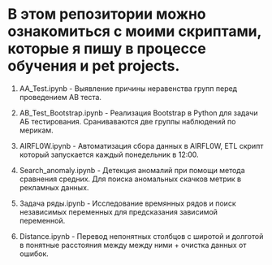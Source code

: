 # В этом репозитории можно ознакомиться с моими скриптами, которые я пишу в процессе обучения и pet projects.

1. AA_Test.ipynb - Выявление причины неравенства групп перед проведением AB теста.

2. AB_Test_Bootstrap.ipynb - Реализация Bootstrap в Python для задачи АБ тестирования. Сраниваваются две группы наблюдений по мерикам.

3. AIRFL0W.ipynb - Автоматизация сбора данных в AIRFL0W, ETL скрипт который запускается каждый понедельник в 12:00.

4. Search_anomaly.ipynb - Детекция аномалий при помощи метода сравнения средних. Для поиска аномальных скачков метрик в рекламных данных.

5. Задача ряды.ipynb - Исследование времянных рядов и поиск независимых переменных для предсказания зависимой переменной.

6. Distance.ipynb - Перевод непонятных столбцов с широтой и долготой в понятные расстояния между между ними + очистка данных от ошибок.
